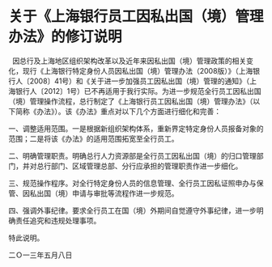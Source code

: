# 关于《上海银行员工因私出国（境）管理办法》的修订说明
 
因总行及上海地区组织架构改革以及近年来因私出国（境）管理政策的相关变化，现行《上海银行特定身份人员因私出国（境）管理办法（2008版）》（上海银行人〔2008〕41号）和《关于进一步加强员工因私出国（境）管理的通知》（上海银行人〔2012〕1号）已不再适用于我行实际。为进一步规范全行员工因私出国（境）管理操作流程，总行制定了《上海银行员工因私出国（境）管理办法》（以下简称《办法》）。该《办法》重点对以下几个方面进行细化和完善：

一、调整适用范围。一是根据新组织架构体系，重新界定特定身份人员报备对象的范围；二是将该《办法》的适用范围拓宽至全行员工。

二、明确管理职责。明确总行人力资源部是全行员工因私出国（境）的归口管理部门，并对总行部门、区域管理总部、分行应承担的管理职责作进一步细化。

三、规范操作程序。对全行特定身份人员的信息管理、全行员工因私证照申办与保管、因私出国（境）申请与审批等流程作进一步规范。

四、强调外事纪律。要求全行员工在国（境）外期间自觉遵守外事纪律，进一步明确责任追究和违规处理事项。

特此说明。

二Ｏ一三年五月八日
